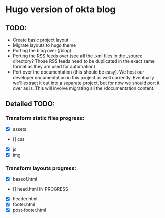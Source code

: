 # Hugo version of okta blog
## TODO:

- Create basic project layout
- Migrate layouts to hugo theme
- Porting the blog over (/blog)
- Porting the RSS feeds over (see all the .xml files in the _source directory?
Those RSS feeds need to be duplicated in the exact same format as they are
used for automation)
- Port over the documentation (this should be easy). We host our developer
documentation in this project as well currently. Eventually we'll extract it
out into a separate project, but for now we should port it over as is.
This will involve migrating all the /documentation content.


## Detailed TODO:
### Transform static files progress:
- [x] assets
- [] css
- [x] js
- [x] img

### Transform layouts progress:
- [x] baseof.html
- [] head.html IN PROGRESS
- [x] header.html
- [x] footer.html
- [x] post-footer.html
